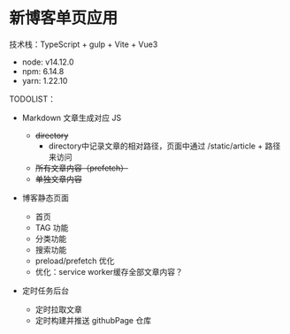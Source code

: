# 新博客单页应用

技术栈：TypeScript + gulp + Vite + Vue3

- node: v14.12.0
- npm: 6.14.8
- yarn: 1.22.10

TODOLIST：

- Markdown 文章生成对应 JS
  - ~~directory~~
    - directory中记录文章的相对路径，页面中通过 /static/article + 路径来访问
  - ~~所有文章内容（prefetch）~~
  - ~~单独文章内容~~

- 博客静态页面
  - 首页
  - TAG 功能
  - 分类功能
  - 搜索功能
  - preload/prefetch 优化
  - 优化：service worker缓存全部文章内容？

- 定时任务后台
  - 定时拉取文章
  - 定时构建并推送 githubPage 仓库
